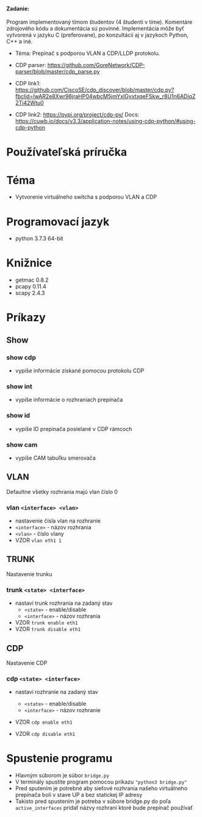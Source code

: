 #### Zadanie: 
 Program implementovaný tímom študentov (4 študenti v tíme). Komentáre zdrojového kódu a dokumentácia sú povinné. Implementácia môže byť vytvorená v jazyku C (preferovane), po konzultácii aj v jazykoch Python, C++ a iné.
- Téma:
    Prepínač s podporou VLAN a CDP/LLDP protokolu.
    
- CDP parser: https://github.com/GoreNetwork/CDP-parser/blob/master/cdp_parse.py

- CDP link1: https://github.com/CiscoSE/cdp_discover/blob/master/cdp.py?fbclid=IwAR2e8Xwr96jraHP04wbcM5jmYxIGyxtxqeFSkw_r8U1n6ADiqZ2Ti42Wtu0

- CDP link2: https://pypi.org/project/cdp-py/
  Docs: https://cuwb.io/docs/v3.3/application-notes/using-cdp-python/#using-cdp-python

# Používateľská príručka

# Téma 
* Vytvorenie virtuálneho switcha s podporou VLAN a CDP

# Programovací jazyk
* python 3.7.3 64-bit

# Knižnice
* getmac 0.8.2
* pcapy 0.11.4
* scapy 2.4.3

# Príkazy
## Show 
### show cdp
* vypíše informácie získané pomocou protokolu CDP
### show int
* vypíše informácie o rozhraniach prepínača
### show id
* vypíše ID prepínača posielané v CDP rámcoch 
### show cam
* vypíše CAM tabuľku smerovača

## VLAN
Defaultne všetky rozhrania majú vlan číslo 0
### vlan `<interface> <vlan>`
*  nastavenie čísla vlan na rozhranie 
  * `<interface>` - názov rozhrania
  * `<vlan>` - číslo vlany
* VZOR `vlan eth1 1`

## TRUNK
Nastavenie trunku
### trunk `<state> <interface>`
* nastaví trunk rozhrania na zadaný stav
  * `<state>` - enable/disable
  * `<interface>` - názov rozhrania
* VZOR `trunk enable eth1`
* VZOR `trunk disable eth1`


## CDP
Nastavenie CDP
### cdp `<state> <interface>`
* nastaví rozhranie na zadaný stav
  * `<state>` - enable/disable
  * `<interface>` - názov rozhranie

* VZOR `cdp enable eth1`
* VZOR `cdp disable eth1`

# Spustenie programu 
* Hlavným súborom je súbor `bridge.py`   
* V terminály spustite program pomocou príkazu `"python3 bridge.py"`   
* Pred sputením je potrebné aby sieťové rozhrania našeho virtuálneho prepínača boli v stave UP a bez statickej IP adresy
* Takisto pred spustením je potreba v súbore bridge.py do poľa `active_interfaces` pridať názvy rozhraní ktoré bude prepínač používať 
